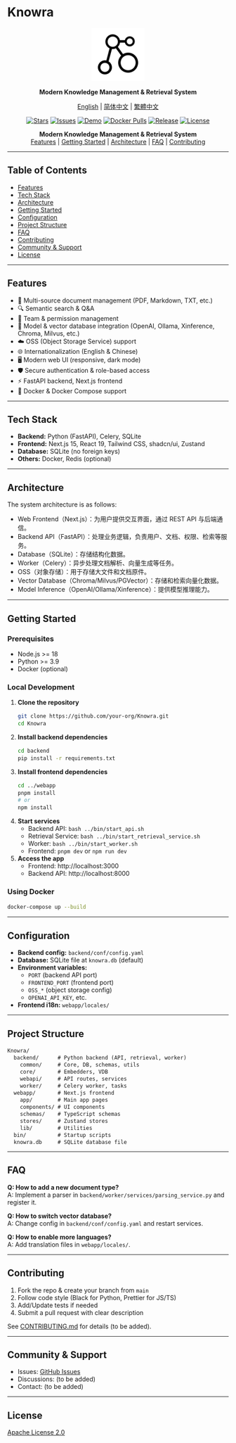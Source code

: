# Knowra

<p align="center">
  <img src="knowra.svg" alt="Knowra Logo" width="120" />
</p>

<p align="center">
  <b>Modern Knowledge Management & Retrieval System</b>
</p>

<p align="center">
  <a href="README.md">English</a> |
  <a href="README_zh.md">简体中文</a> |
  <a href="#">繁體中文</a>
</p>

<p align="center">
  <a href="https://github.com/sunaigo/Knowra/stargazers"><img src="https://img.shields.io/github/stars/sunaigo/Knowra?style=flat-square" alt="Stars"/></a>
  <a href="https://github.com/sunaigo/Knowra/issues"><img src="https://img.shields.io/github/issues/sunaigo/Knowra?style=flat-square" alt="Issues"/></a>
  <a href="#"><img src="https://img.shields.io/badge/demo-online-blue?style=flat-square" alt="Demo"/></a>
  <a href="https://hub.docker.com/r/sunaigo/knowra"><img src="https://img.shields.io/docker/pulls/sunaigo/knowra?style=flat-square" alt="Docker Pulls"/></a>
  <a href="https://github.com/sunaigo/Knowra/releases"><img src="https://img.shields.io/github/v/release/sunaigo/Knowra?style=flat-square" alt="Release"/></a>
  <a href="LICENSE"><img src="https://img.shields.io/badge/license-Apache--2.0-green?style=flat-square" alt="License"/></a>
</p>

<p align="center">
  <b>Modern Knowledge Management & Retrieval System</b><br/>
  <a href="#features">Features</a> | <a href="#getting-started">Getting Started</a> | <a href="#architecture">Architecture</a> | <a href="#faq">FAQ</a> | <a href="#contributing">Contributing</a>
</p>

---

## Table of Contents
- [Features](#features)
- [Tech Stack](#tech-stack)
- [Architecture](#architecture)
- [Getting Started](#getting-started)
- [Configuration](#configuration)
- [Project Structure](#project-structure)
- [FAQ](#faq)
- [Contributing](#contributing)
- [Community & Support](#community--support)
- [License](#license)

---

## Features
- 📄 Multi-source document management (PDF, Markdown, TXT, etc.)
- 🔍 Semantic search & Q&A
- 👥 Team & permission management
- 🧠 Model & vector database integration (OpenAI, Ollama, Xinference, Chroma, Milvus, etc.)
- ☁️ OSS (Object Storage Service) support
- 🌐 Internationalization (English & Chinese)
- 🖥️ Modern web UI (responsive, dark mode)
- 🛡️ Secure authentication & role-based access
- ⚡ FastAPI backend, Next.js frontend
- 🐳 Docker & Docker Compose support

---

## Tech Stack
- **Backend:** Python (FastAPI), Celery, SQLite
- **Frontend:** Next.js 15, React 19, Tailwind CSS, shadcn/ui, Zustand
- **Database:** SQLite (no foreign keys)
- **Others:** Docker, Redis (optional)

---

## Architecture
The system architecture is as follows:

- Web Frontend（Next.js）：为用户提供交互界面，通过 REST API 与后端通信。
- Backend API（FastAPI）：处理业务逻辑，负责用户、文档、权限、检索等服务。
- Database（SQLite）：存储结构化数据。
- Worker（Celery）：异步处理文档解析、向量生成等任务。
- OSS（对象存储）：用于存储大文件和文档原件。
- Vector Database（Chroma/Milvus/PGVector）：存储和检索向量化数据。
- Model Inference（OpenAI/Ollama/Xinference）：提供模型推理能力。

---

## Getting Started

### Prerequisites
- Node.js >= 18
- Python >= 3.9
- Docker (optional)

### Local Development
1. **Clone the repository**
   ```bash
   git clone https://github.com/your-org/Knowra.git
   cd Knowra
   ```
2. **Install backend dependencies**
   ```bash
   cd backend
   pip install -r requirements.txt
   ```
3. **Install frontend dependencies**
   ```bash
   cd ../webapp
   pnpm install
   # or
   npm install
   ```
4. **Start services**
   - Backend API: `bash ../bin/start_api.sh`
   - Retrieval Service: `bash ../bin/start_retrieval_service.sh`
   - Worker: `bash ../bin/start_worker.sh`
   - Frontend: `pnpm dev` or `npm run dev`
5. **Access the app**
   - Frontend: http://localhost:3000
   - Backend API: http://localhost:8000

### Using Docker
```bash
docker-compose up --build
```

---

## Configuration
- **Backend config:** `backend/conf/config.yaml`
- **Database:** SQLite file at `knowra.db` (default)
- **Environment variables:**
  - `PORT` (backend API port)
  - `FRONTEND_PORT` (frontend port)
  - `OSS_*` (object storage config)
  - `OPENAI_API_KEY`, etc.
- **Frontend i18n:** `webapp/locales/`

---

## Project Structure
```
Knowra/
  backend/      # Python backend (API, retrieval, worker)
    common/     # Core, DB, schemas, utils
    core/       # Embedders, VDB
    webapi/     # API routes, services
    worker/     # Celery worker, tasks
  webapp/       # Next.js frontend
    app/        # Main app pages
    components/ # UI components
    schemas/    # TypeScript schemas
    stores/     # Zustand stores
    lib/        # Utilities
  bin/          # Startup scripts
  knowra.db     # SQLite database file
```

---

## FAQ
**Q: How to add a new document type?**  
A: Implement a parser in `backend/worker/services/parsing_service.py` and register it.

**Q: How to switch vector database?**  
A: Change config in `backend/conf/config.yaml` and restart services.

**Q: How to enable more languages?**  
A: Add translation files in `webapp/locales/`.

---

## Contributing
1. Fork the repo & create your branch from `main`
2. Follow code style (Black for Python, Prettier for JS/TS)
3. Add/Update tests if needed
4. Submit a pull request with clear description

See [CONTRIBUTING.md](CONTRIBUTING.md) for details (to be added).

---

## Community & Support
- Issues: [GitHub Issues](https://github.com/your-org/Knowra/issues)
- Discussions: (to be added)
- Contact: (to be added)

---

## License
[Apache License 2.0](LICENSE) 